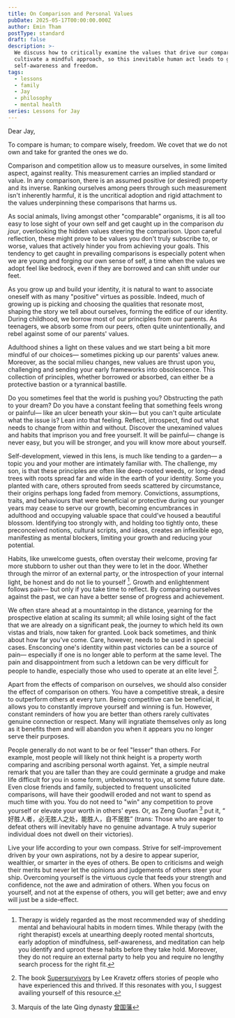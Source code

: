 ```yaml
---
title: On Comparison and Personal Values
pubDate: 2025-05-17T00:00:00.000Z
author: Emin Tham
postType: standard
draft: false
description: >-
  We discuss how to critically examine the values that drive our comparisons and
  cultivate a mindful approach, so this inevitable human act leads to greater
  self-awareness and freedom.
tags:
  - lessons
  - family
  - Jay
  - philosophy
  - mental health
series: Lessons for Jay
---
```


Dear Jay,

To compare is human; to compare wisely, freedom. We covet that we do not own and take for granted the ones we do.

Comparison and competition allow us to measure ourselves, in some limited aspect, against reality. This measurement carries an implied standard or value. In any comparison, there is an assumed positive (or desired) property and its inverse. Ranking ourselves among peers through such measurement isn't inherently harmful, it is the uncritical adoption and rigid attachment to the
values underpinning these comparisons that harms us. 

As social animals, living amongst other "comparable" organisms, it is all too
easy to lose sight of your own self and get caught up in the comparison *du jour*, overlooking the hidden values steering the comparison. Upon careful reflection, these might prove to be values you don't truly subscribe to, or worse, values that actively hinder you from achieving your goals. This tendency to get caught in prevailing comparisons is especially potent when we are young and forging our own sense of self, a time when the values we adopt feel like bedrock, even if they are borrowed and can shift under our feet.

As you grow up and build your identity, it is natural to want to associate oneself with as many "positive" virtues as possible. Indeed, much of growing up is picking and choosing the qualities that resonate most, shaping the story we tell about ourselves, forming the edifice of our identity. During childhood, we borrow most of our principles from our parents. As teenagers, we absorb some from our peers, often quite unintentionally, and rebel against some of our parents' values.

Adulthood shines a light on these values and we start being a bit more mindful of our choices— sometimes picking up our parents' values anew. Moreover, as the social milieu changes, new values are thrust upon you, challenging and sending your early frameworks into obsolescence. This collection of principles, whether borrowed or absorbed, can either be a protective bastion or a tyrannical bastille. 

Do you sometimes feel that the world is pushing you? Obstructing the path to your dream? Do you have a constant feeling that something
feels wrong or painful— like an ulcer beneath your skin— but you can't quite
articulate what the issue is? Lean into that feeling. Reflect, introspect, find out what needs to change from within and without. Discover the unexamined values and habits that imprison you and free yourself. It will be painful— change is never easy, but you will be stronger, and you will know more about yourself.

Self-development, viewed in this lens, is much like tending to a garden— a topic you and your mother are intimately familiar with. The challenge, my son, is that these principles are often like deep-rooted weeds, or long-dead trees with roots spread far and wide in the earth of your identity. Some you planted with care, others sprouted from seeds scattered by circumstance, their origins perhaps long faded from memory. Convictions, assumptions, traits, and behaviours that were beneficial or protective during our younger years may cease to serve our growth, becoming encumbrances in adulthood and occupying valuable space that could’ve housed a beautiful blossom. Identifying too strongly with, and holding too tightly onto, these preconceived notions, cultural scripts, and ideas, creates an inflexible ego, manifesting as mental blockers, limiting your growth and reducing your potential.

Habits, like unwelcome guests, often overstay their welcome, proving far more
stubborn to usher out than they were to let in the door. Whether through the mirror of an external party, or the introspection of your internal light, be honest and do not lie to yourself [^therapy]. Growth and enlightenment follows pain— but only if you take time to reflect. By comparing ourselves against the past, we can have a better sense of progress and achievement.

We often stare ahead at a mountaintop in the distance, yearning for the prospective elation at scaling its summit; all while losing sight of the fact that we are already on a significant peak, the journey to which held its own vistas and trials, now taken for granted. Look back sometimes, and think about how far you’ve come. Care, however, needs to be used in special cases. Ensconcing one's identity within past victories can be a source of pain— especially if one is no longer able to perform at the same level. The pain and disappointment from such a letdown can be very difficult for people to handle, especially those who used to operate at an elite level [^3].

Apart from the effects of comparison on ourselves, we should also consider the
effect of comparison on others. You have a competitive streak, a desire to
outperform others at every turn. Being competitive can be beneficial, it allows you to constantly improve yourself and winning is fun. However, constant reminders of how you are better than others rarely cultivates genuine connection or respect. Many will ingratiate themselves only as long as it benefits them and will abandon you when it appears you no longer serve their purposes.

People generally do not want to be or feel "lesser" than others. For example, most people will likely not think height is a property worth comparing and ascribing personal worth against. Yet, a simple neutral remark that you are taller than they are could germinate a grudge and make life difficult for you in some form, unbeknownst to you, at some future date. Even close friends and family, subjected to frequent unsolicited comparisons, will have their goodwill eroded and not want to spend as much time with you. You do not need to "win" any competition to prove yourself or elevate your worth in others' eyes. Or, as Zeng Guofan [^zgf] put it, “ 好胜人者，必无胜人之处，能胜人，自不居胜” (trans: Those who are eager to defeat others will inevitably have no genuine advantage. A truly superior individual does not dwell on their victories). 

Live your life according to your own compass. Strive for self-improvement driven
by your own aspirations, not by a desire to appear superior, wealthier, or
smarter in the eyes of others.  Be open to criticisms and weigh their merits but never let the opinions and judgements of others steer your ship. Overcoming yourself is the virtuous cycle that feeds your strength and confidence, not the awe and admiration of others. When you focus on yourself, and not at the expense of others, you will get better; awe and envy will just be a side-effect.

[^3]: The book [Supersurvivors](https://amzn.to/3ZGrDme) by Lee Kravetz offers stories of people who have experienced this and thrived. If this resonates with you, I suggest availing yourself of this resource.
[^daoyou]: translation: partner along the Path or fellow traveler.
[^zgf]: Marquis of the late Qing dynasty [曾国藩](https://en.m.wikipedia.org/wiki/Zeng_Guofan)
[^therapy]: Therapy is widely regarded as the most recommended way of shedding mental and behavioural habits in modern times. While therapy (with the right therapist) excels at unearthing deeply rooted mental shortcuts, early adoption of mindfulness, self-awareness, and meditation can help you identify and uproot these habits before they take hold. Moreover, they do not require an external party to help you and require no lengthy search process for the right fit.
